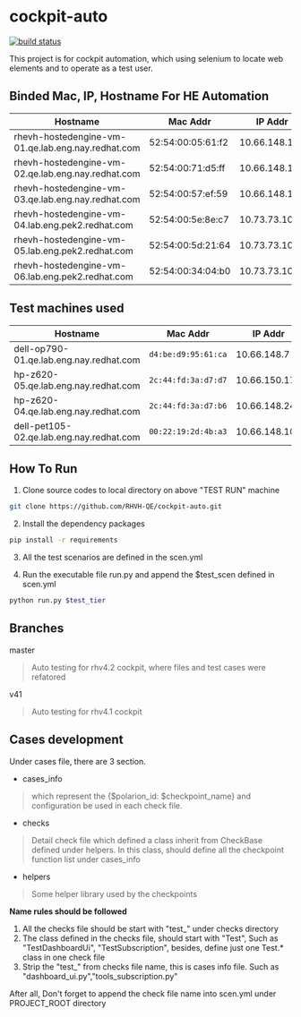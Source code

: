 # cockpit-auto

[![build status](http://github.com/RHVH-QE/cockpit-auto/badges/master/build.svg)](https://github.com/RHVH-QE/cockpit-auto.git/commits/master)

This project is for cockpit automation, which using selenium to locate web elements and to operate as a test user.

## Binded Mac, IP, Hostname For HE Automation

| Hostname | Mac Addr | IP Addr | valid? |
| -------- | -------- | ------- | ------ |
| rhevh-hostedengine-vm-01.qe.lab.eng.nay.redhat.com | 52:54:00:05:61:f2  | 10.66.148.102 | *YES* |
| rhevh-hostedengine-vm-02.qe.lab.eng.nay.redhat.com | 52:54:00:71:d5:ff  | 10.66.148.103 | *YES* |
| rhevh-hostedengine-vm-03.qe.lab.eng.nay.redhat.com | 52:54:00:57:ef:59  | 10.66.148.104 | *YES* |
| rhevh-hostedengine-vm-04.lab.eng.pek2.redhat.com | 52:54:00:5e:8e:c7  | 10.73.73.100 | *YES* |
| rhevh-hostedengine-vm-05.lab.eng.pek2.redhat.com | 52:54:00:5d:21:64  | 10.73.73.101 | *YES* |
| rhevh-hostedengine-vm-06.lab.eng.pek2.redhat.com | 52:54:00:34:04:b0  | 10.73.73.102 | *YES* |

## Test machines used
| Hostname | Mac Addr | IP Addr | NIC | PURPOSE | valid?|
| -------- | -------- | ------- | ------ | ------ | ------ |
| dell-op790-01.qe.lab.eng.nay.redhat.com | `d4:be:d9:95:61:ca`  | 10.66.148.7 | em1 | Virt | *YES* |
| hp-z620-05.qe.lab.eng.nay.redhat.com | `2c:44:fd:3a:d7:d7`  | 10.66.150.175 | eno1 | HE | *YES* |
| hp-z620-04.qe.lab.eng.nay.redhat.com | `2c:44:fd:3a:d7:b6`  | 10.66.148.24 | enp1s0 | HE | *YES* |
| dell-pet105-02.qe.lab.eng.nay.redhat.com | `00:22:19:2d:4b:a3`  | 10.66.148.10 | enp2s0 | TEST RUN | *YES* |


## How To Run

1. Clone source codes to local directory on above "TEST RUN" machine
```bash
git clone https://github.com/RHVH-QE/cockpit-auto.git
```
2. Install the dependency packages
```bash
pip install -r requirements
```
3. All the test scenarios are defined in the scen.yml

4. Run the executable file run.py and append the $test_scen defined in scen.yml
```bash
python run.py $test_tier
```

## Branches
master
> Auto testing for rhv4.2 cockpit, where files and test cases were refatored

v41
> Auto testing for rhv4.1 cockpit

## Cases development
Under cases file, there are 3 section.

- cases_info
> which represent the {$polarion_id: $checkpoint_name} and configuration be used in each check file.
- checks
> Detail check file which defined a class inherit from CheckBase defined under helpers. In this class, should define all the checkpoint function list under cases_info
- helpers
> Some helper library used by the checkpoints

**Name rules should be followed**
1. All the checks file should be start with "test_" under checks directory
2. The class defined in the checks file, should start with "Test", Such as "TestDashboardUi", "TestSubscription", besides, define just one Test.* class in one check file
3. Strip the "test_" from checks file name, this is cases info file. Such as "dashboard_ui.py","tools_subscription.py"

After all, Don't forget to append the check file name into scen.yml under PROJECT_ROOT directory
